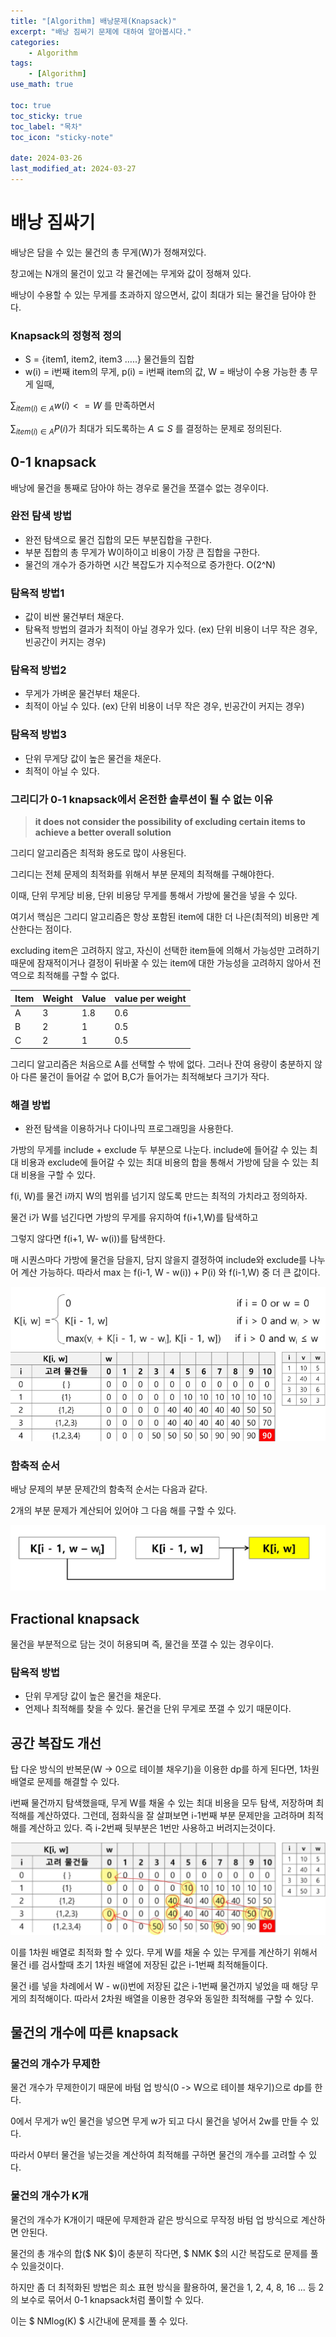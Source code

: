 ```yaml
---
title: "[Algorithm] 배낭문제(Knapsack)"
excerpt: "배낭 짐싸기 문제에 대하여 알아봅시다."
categories:
    - Algorithm
tags:
    - [Algorithm]
use_math: true

toc: true
toc_sticky: true
toc_label: "목차"
toc_icon: "sticky-note"

date: 2024-03-26
last_modified_at: 2024-03-27
---
```


# 배낭 짐싸기

배낭은 담을 수 있는 물건의 총 무게(W)가 정해져있다.

창고에는 N개의 물건이 있고 각 물건에는 무게와 값이 정해져 있다.

배낭이 수용할 수 있는 무게를 초과하지 않으면서, 값이 최대가 되는 물건을 담아야 한다.

### Knapsack의 정형적 정의

- S = {item1, item2, item3 …..}  물건들의 집합
- w(i) = i번째 item의 무게, p(i) = i번째 item의 값, W = 배낭이 수용 가능한 총 무게 일때,

$\sum_{item(i) \in A} w(i) <= W$ 를 만족하면서

$\sum_{item(i) \in A} P(i)$가 최대가 되도록하는 $A \subseteq S$ 를 결정하는 문제로 정의된다.

## 0-1 knapsack

배낭에 물건을 통째로 담아야 하는 경우로 물건을 쪼갤수 없는 경우이다.

### 완전 탐색 방법

- 완전 탐색으로 물건 집합의 모든 부분집합을 구한다.
- 부분 집합의 총 무게가 W이하이고 비용이 가장 큰 집합을 구한다.
- 물건의 개수가 증가하면 시간 복잡도가 지수적으로 증가한다. O(2^N)

### 탐욕적 방법1

- 값이 비싼 물건부터 채운다.
- 탐욕적 방법의 결과가 최적이 아닐 경우가 있다. (ex) 단위 비용이 너무 작은 경우, 빈공간이 커지는 경우)

### 탐욕적 방법2

- 무게가 가벼운 물건부터 채운다.
- 최적이 아닐 수 있다. (ex) 단위 비용이 너무 작은 경우, 빈공간이 커지는 경우)

### 탐욕적 방법3

- 단위 무게당 값이 높은 물건을 채운다.
- 최적이 아닐 수 있다.

### 그리디가 0-1 knapsack에서 온전한 솔루션이 될 수 없는 이유

> **it does not consider the possibility of excluding certain items to achieve a better overall solution**
> 

그리디 알고리즘은 최적화 용도로 많이 사용된다. 

그리디는 전체 문제의 최적화를 위해서 부분 문제의 최적해를 구해야한다. 

이때, 단위 무게당 비용, 단위 비용당 무게를 통해서 가방에 물건을 넣을 수 있다.

여기서 핵심은 그리디 알고리즘은 항상 포함된 item에 대한 더 나은(최적의) 비용만 계산한다는 점이다. 

excluding item은 고려하지 않고, 자신이 선택한 item들에 의해서 가능성만 고려하기 때문에 잠재적이거나 결정이 뒤바꿀 수 있는 item에 대한 가능성을 고려하지 않아서 전역으로 최적해를 구할 수 없다.

| Item | Weight | Value | value per weight |
| --- | --- | --- | --- |
| A | 3 | 1.8 | 0.6 |
| B | 2 | 1 | 0.5 |
| C | 2 | 1 | 0.5 |

그리디 알고리즘은 처음으로 A를 선택할 수 밖에 없다. 그러나 잔여 용량이 충분하지 않아 다른 물건이 들어갈 수 없어 B,C가 들어가는 최적해보다 크기가 작다.

### 해결 방법

- 완전 탐색을 이용하거나 다이나믹 프로그래밍을 사용한다.

가방의 무게를 include + exclude 두 부분으로 나눈다. include에 들어갈 수 있는 최대 비용과 exclude에 들어갈 수 있는 최대 비용의 합을 통해서 가방에 담을 수 있는 최대 비용을 구할 수 있다.

f(i, W)를 물건 i까지 W의 범위를 넘기지 않도록 만드는 최적의 가치라고 정의하자.

물건 i가 W를 넘긴다면 가방의 무게를 유지하여 f(i+1,W)를 탐색하고

그렇지 않다면 f(i+1, W- w(i))를 탐색한다.

매 시퀀스마다 가방에 물건을 담을지, 담지 않을지 결정하여 include와 exclude를 나누어 계산 가능하다. 따라서 max 는 f(i-1, W - w(i)) + P(i) 와 f(i-1,W) 중 더 큰 값이다.

<div style="text-align: center;">
    <img src = "/image/posts/algorithm/knapsack/recurrence_relation.png">
</div>

<div style="text-align: center;">
    <img src = "/image/posts/algorithm/knapsack/table.png">
</div>

### 함축적 순서

배낭 문제의 부분 문제간의 함축적 순서는 다음과 같다.

2개의 부분 문제가 계산되어 있어야 그 다음 해를 구할 수 있다.

<div style="text-align: center;">
    <img src = "/image/posts/algorithm/knapsack/order.png">
</div>

## Fractional knapsack

물건을 부분적으로 담는 것이 허용되며 즉, 물건을 쪼갤 수 있는 경우이다.

### 탐욕적 방법

- 단위 무게당 값이 높은 물건을 채운다.
- 언제나 최적해를 찾을 수 있다. 물건을 단위 무게로 쪼갤 수 있기 때문이다.

## 공간 복잡도 개선

탑 다운 방식의 반복문(W -> 0으로 테이블 채우기)을 이용한 dp를 하게 된다면, 1차원 배열로 문제를 해결할 수 있다.

i번째 물건까지 탐색했을때, 무게 W를 채울 수 있는 최대 비용을 모두 탐색, 저장하며 최적해를 계산하였다. 그런데, 점화식을 잘 살펴보면 i-1번째 부분 문제만을 고려하며 최적해를 계산하고 있다. 즉 i-2번째 뒷부분은 1번만 사용하고 버려지는것이다. 

<div style="text-align: center;">
    <img src = "/image/posts/algorithm/knapsack/sparse_table.jpg">
</div>

이를 1차원 배열로 최적화 할 수 있다. 무게 W를 채울 수 있는 무게를 계산하기 위해서 물건 i를 검사할때 초기 1차원 배열에 저장된 값은 i-1번째 최적해들이다. 

물건 i를 넣을 차례에서 W - w(i)번에 저장된 값은 i-1번째 물건까지 넣었을 때 해당 무게의 최적해이다. 따라서 2차원 배열을 이용한 경우와 동일한 최적해를 구할 수 있다.

## 물건의 개수에 따른 knapsack

### 물건의 개수가 무제한

물건 개수가 무제한이기 때문에 바텀 업 방식(0 -> W으로 테이블 채우기)으로 dp를 한다.

0에서 무게가 w인 물건을 넣으면 무게 w가 되고 다시 물건을 넣어서 2w를 만들 수 있다.

따라서 0부터 물건을 넣는것을 계산하여 최적해를 구하면 물건의 개수를 고려할 수 있다.


### 물건의 개수가 K개

물건의 개수가 K개이기 때문에 무제한과 같은 방식으로 무작정 바텀 업 방식으로 계산하면 안된다.

물건의 총 개수의 합($ NK $)이 충분히 작다면, $ NMK $의 시간 복잡도로 문제를 풀 수 있을것이다.

하지만 좀 더 최적화된 방법은 희소 표현 방식을 활용하여, 물건을 1, 2, 4, 8, 16 ... 등 2의 보수로 묶어서 0-1 knapsack처럼 풀이할 수 있다.

이는 $ NMlog(K) $ 시간내에 문제를 풀 수 있다.